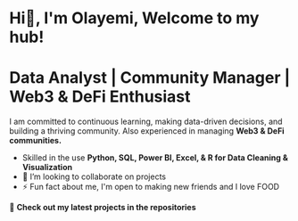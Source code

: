 # Hi👋, I'm Olayemi, Welcome to my hub!
# Data Analyst | Community Manager | Web3 & DeFi Enthusiast 

I am committed to continuous learning, making data-driven decisions, and building a thriving community. 
Also experienced in managing **Web3 & DeFi communities.**
- Skilled in the use **Python, SQL, Power BI, Excel, & R for Data Cleaning & Visualization**
- 💞️ I’m looking to collaborate on projects
- ⚡ Fun fact about me, I'm open to making new friends and I love FOOD
  
🚀 **Check out my latest projects in the repositories** 



<!---
theOlayems/theOlayems is a ✨ special ✨ repository because its `README.md` (this file) appears on your GitHub profile.
You can click the Preview link to take a look at your changes.
--->
